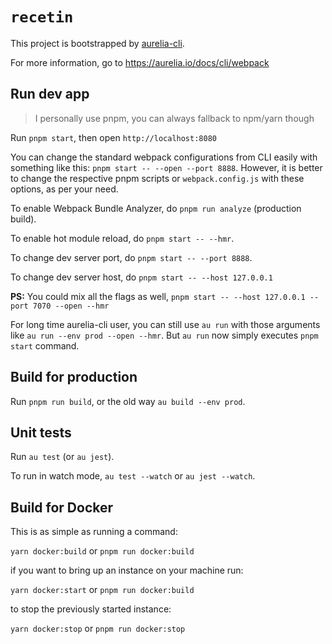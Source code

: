 # `recetin`

This project is bootstrapped by [aurelia-cli](https://github.com/aurelia/cli).

For more information, go to https://aurelia.io/docs/cli/webpack

## Run dev app
> I personally use pnpm, you can always fallback to npm/yarn though

Run `pnpm start`, then open `http://localhost:8080`

You can change the standard webpack configurations from CLI easily with something like this: `pnpm start -- --open --port 8888`. However, it is better to change the respective pnpm scripts or `webpack.config.js` with these options, as per your need.

To enable Webpack Bundle Analyzer, do `pnpm run analyze` (production build).

To enable hot module reload, do `pnpm start -- --hmr`.

To change dev server port, do `pnpm start -- --port 8888`.

To change dev server host, do `pnpm start -- --host 127.0.0.1`

**PS:** You could mix all the flags as well, `pnpm start -- --host 127.0.0.1 --port 7070 --open --hmr`

For long time aurelia-cli user, you can still use `au run` with those arguments like `au run --env prod --open --hmr`. But `au run` now simply executes `pnpm start` command.

## Build for production

Run `pnpm run build`, or the old way `au build --env prod`.

## Unit tests

Run `au test` (or `au jest`).

To run in watch mode, `au test --watch` or `au jest --watch`.


## Build for Docker

This is as simple as running a command:

`yarn docker:build` or `pnpm run docker:build`

if you want to bring up an instance on your machine run:

`yarn docker:start` or `pnpm run docker:build`

to stop the previously started instance:

`yarn docker:stop` or `pnpm run docker:stop`
